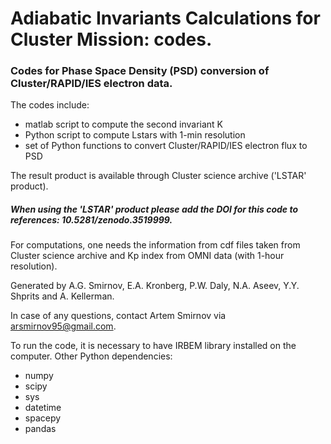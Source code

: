 # Adiabatic Invariants Calculations for Cluster Mission: codes.

### Codes for Phase Space Density (PSD) conversion of Cluster/RAPID/IES electron data.

The codes include:
* matlab script to compute the second invariant K
* Python script to compute Lstars with 1-min resolution
* set of Python functions to convert Cluster/RAPID/IES electron flux to PSD


The result product is available through Cluster science archive ('LSTAR' product). 

##### When using the 'LSTAR' product please add the DOI for this code to references: 10.5281/zenodo.3519999.


For computations, one needs the information from cdf files taken from Cluster science
archive and Kp index from OMNI data (with 1-hour resolution).

Generated by A.G. Smirnov, E.A. Kronberg, P.W. Daly, N.A. Aseev, Y.Y. Shprits and A. Kellerman.

In case of any questions, contact Artem Smirnov via arsmirnov95@gmail.com.


To run the code, it is necessary to have IRBEM library installed on the computer.
Other Python dependencies:
* numpy 
* scipy
* sys 
* datetime
* spacepy
* pandas
